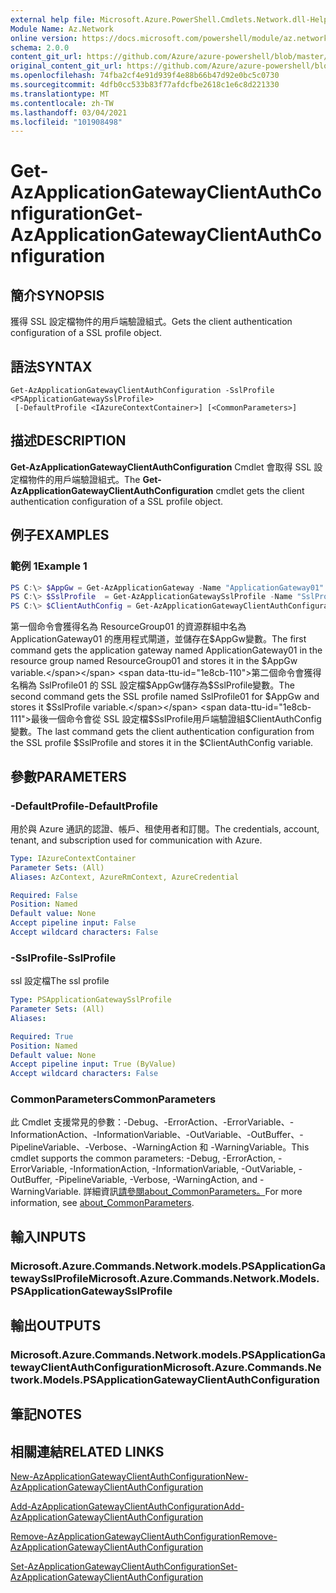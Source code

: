 ```yaml
---
external help file: Microsoft.Azure.PowerShell.Cmdlets.Network.dll-Help.xml
Module Name: Az.Network
online version: https://docs.microsoft.com/powershell/module/az.network/get-azapplicationgatewayclientauthconfiguration
schema: 2.0.0
content_git_url: https://github.com/Azure/azure-powershell/blob/master/src/Network/Network/help/Get-AzApplicationGatewayClientAuthConfiguration.md
original_content_git_url: https://github.com/Azure/azure-powershell/blob/master/src/Network/Network/help/Get-AzApplicationGatewayClientAuthConfiguration.md
ms.openlocfilehash: 74fba2cf4e91d939f4e88b66b47d92e0bc5c0730
ms.sourcegitcommit: 4dfb0cc533b83f77afdcfbe2618c1e6c8d221330
ms.translationtype: MT
ms.contentlocale: zh-TW
ms.lasthandoff: 03/04/2021
ms.locfileid: "101908498"
---
```

# <span data-ttu-id="1e8cb-101">Get-AzApplicationGatewayClientAuthConfiguration</span><span class="sxs-lookup"><span data-stu-id="1e8cb-101">Get-AzApplicationGatewayClientAuthConfiguration</span></span>

## <span data-ttu-id="1e8cb-102">簡介</span><span class="sxs-lookup"><span data-stu-id="1e8cb-102">SYNOPSIS</span></span>
<span data-ttu-id="1e8cb-103">獲得 SSL 設定檔物件的用戶端驗證組式。</span><span class="sxs-lookup"><span data-stu-id="1e8cb-103">Gets the client authentication configuration of a SSL profile object.</span></span>

## <span data-ttu-id="1e8cb-104">語法</span><span class="sxs-lookup"><span data-stu-id="1e8cb-104">SYNTAX</span></span>

```
Get-AzApplicationGatewayClientAuthConfiguration -SslProfile <PSApplicationGatewaySslProfile>
 [-DefaultProfile <IAzureContextContainer>] [<CommonParameters>]
```

## <span data-ttu-id="1e8cb-105">描述</span><span class="sxs-lookup"><span data-stu-id="1e8cb-105">DESCRIPTION</span></span>
<span data-ttu-id="1e8cb-106">**Get-AzApplicationGatewayClientAuthConfiguration** Cmdlet 會取得 SSL 設定檔物件的用戶端驗證組式。</span><span class="sxs-lookup"><span data-stu-id="1e8cb-106">The **Get-AzApplicationGatewayClientAuthConfiguration** cmdlet gets the client authentication configuration of a SSL profile object.</span></span>

## <span data-ttu-id="1e8cb-107">例子</span><span class="sxs-lookup"><span data-stu-id="1e8cb-107">EXAMPLES</span></span>

### <span data-ttu-id="1e8cb-108">範例 1</span><span class="sxs-lookup"><span data-stu-id="1e8cb-108">Example 1</span></span>
```powershell
PS C:\> $AppGw = Get-AzApplicationGateway -Name "ApplicationGateway01" -ResourceGroupName "ResourceGroup01"
PS C:\> $SslProfile  = Get-AzApplicationGatewaySslProfile -Name "SslProfile01" -ApplicationGateway $AppGw
PS C:\> $ClientAuthConfig = Get-AzApplicationGatewayClientAuthConfiguration -SslProfile $SslProfile
```

<span data-ttu-id="1e8cb-109">第一個命令會獲得名為 ResourceGroup01 的資源群組中名為 ApplicationGateway01 的應用程式閘道，並儲存在$AppGw變數。</span><span class="sxs-lookup"><span data-stu-id="1e8cb-109">The first command gets the application gateway named ApplicationGateway01 in the resource group named ResourceGroup01 and stores it in the $AppGw variable.</span></span> <span data-ttu-id="1e8cb-110">第二個命令會獲得名稱為 SslProfile01 的 SSL 設定檔$AppGw儲存為$SslProfile變數。</span><span class="sxs-lookup"><span data-stu-id="1e8cb-110">The second command gets the SSL profile named SslProfile01 for $AppGw and stores it $SslProfile variable.</span></span> <span data-ttu-id="1e8cb-111">最後一個命令會從 SSL 設定檔$SslProfile用戶端驗證組$ClientAuthConfig變數。</span><span class="sxs-lookup"><span data-stu-id="1e8cb-111">The last command gets the client authentication configuration from the SSL profile $SslProfile and stores it in the $ClientAuthConfig variable.</span></span>

## <span data-ttu-id="1e8cb-112">參數</span><span class="sxs-lookup"><span data-stu-id="1e8cb-112">PARAMETERS</span></span>

### <span data-ttu-id="1e8cb-113">-DefaultProfile</span><span class="sxs-lookup"><span data-stu-id="1e8cb-113">-DefaultProfile</span></span>
<span data-ttu-id="1e8cb-114">用於與 Azure 通訊的認證、帳戶、租使用者和訂閱。</span><span class="sxs-lookup"><span data-stu-id="1e8cb-114">The credentials, account, tenant, and subscription used for communication with Azure.</span></span>

```yaml
Type: IAzureContextContainer
Parameter Sets: (All)
Aliases: AzContext, AzureRmContext, AzureCredential

Required: False
Position: Named
Default value: None
Accept pipeline input: False
Accept wildcard characters: False
```

### <span data-ttu-id="1e8cb-115">-SslProfile</span><span class="sxs-lookup"><span data-stu-id="1e8cb-115">-SslProfile</span></span>
<span data-ttu-id="1e8cb-116">ssl 設定檔</span><span class="sxs-lookup"><span data-stu-id="1e8cb-116">The ssl profile</span></span>

```yaml
Type: PSApplicationGatewaySslProfile
Parameter Sets: (All)
Aliases:

Required: True
Position: Named
Default value: None
Accept pipeline input: True (ByValue)
Accept wildcard characters: False
```

### <span data-ttu-id="1e8cb-117">CommonParameters</span><span class="sxs-lookup"><span data-stu-id="1e8cb-117">CommonParameters</span></span>
<span data-ttu-id="1e8cb-118">此 Cmdlet 支援常見的參數：-Debug、-ErrorAction、-ErrorVariable、-InformationAction、-InformationVariable、-OutVariable、-OutBuffer、-PipelineVariable、-Verbose、-WarningAction 和 -WarningVariable。</span><span class="sxs-lookup"><span data-stu-id="1e8cb-118">This cmdlet supports the common parameters: -Debug, -ErrorAction, -ErrorVariable, -InformationAction, -InformationVariable, -OutVariable, -OutBuffer, -PipelineVariable, -Verbose, -WarningAction, and -WarningVariable.</span></span> <span data-ttu-id="1e8cb-119">詳細資訊[請參閱about_CommonParameters。](http://go.microsoft.com/fwlink/?LinkID=113216)</span><span class="sxs-lookup"><span data-stu-id="1e8cb-119">For more information, see [about_CommonParameters](http://go.microsoft.com/fwlink/?LinkID=113216).</span></span>

## <span data-ttu-id="1e8cb-120">輸入</span><span class="sxs-lookup"><span data-stu-id="1e8cb-120">INPUTS</span></span>

### <span data-ttu-id="1e8cb-121">Microsoft.Azure.Commands.Network.models.PSApplicationGatewaySslProfile</span><span class="sxs-lookup"><span data-stu-id="1e8cb-121">Microsoft.Azure.Commands.Network.Models.PSApplicationGatewaySslProfile</span></span>

## <span data-ttu-id="1e8cb-122">輸出</span><span class="sxs-lookup"><span data-stu-id="1e8cb-122">OUTPUTS</span></span>

### <span data-ttu-id="1e8cb-123">Microsoft.Azure.Commands.Network.models.PSApplicationGatewayClientAuthConfiguration</span><span class="sxs-lookup"><span data-stu-id="1e8cb-123">Microsoft.Azure.Commands.Network.Models.PSApplicationGatewayClientAuthConfiguration</span></span>

## <span data-ttu-id="1e8cb-124">筆記</span><span class="sxs-lookup"><span data-stu-id="1e8cb-124">NOTES</span></span>

## <span data-ttu-id="1e8cb-125">相關連結</span><span class="sxs-lookup"><span data-stu-id="1e8cb-125">RELATED LINKS</span></span>

[<span data-ttu-id="1e8cb-126">New-AzApplicationGatewayClientAuthConfiguration</span><span class="sxs-lookup"><span data-stu-id="1e8cb-126">New-AzApplicationGatewayClientAuthConfiguration</span></span>](./New-AzApplicationGatewayClientAuthConfiguration.md)

[<span data-ttu-id="1e8cb-127">Add-AzApplicationGatewayClientAuthConfiguration</span><span class="sxs-lookup"><span data-stu-id="1e8cb-127">Add-AzApplicationGatewayClientAuthConfiguration</span></span>](./Add-AzApplicationGatewayClientAuthConfiguration.md)

[<span data-ttu-id="1e8cb-128">Remove-AzApplicationGatewayClientAuthConfiguration</span><span class="sxs-lookup"><span data-stu-id="1e8cb-128">Remove-AzApplicationGatewayClientAuthConfiguration</span></span>](./Remove-AzApplicationGatewayClientAuthConfiguration.md)

[<span data-ttu-id="1e8cb-129">Set-AzApplicationGatewayClientAuthConfiguration</span><span class="sxs-lookup"><span data-stu-id="1e8cb-129">Set-AzApplicationGatewayClientAuthConfiguration</span></span>](./Set-AzApplicationGatewayClientAuthConfiguration.md)